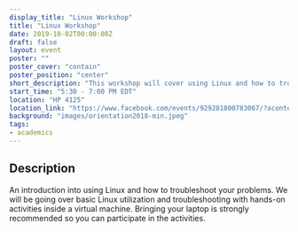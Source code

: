 ```yaml
---
display_title: "Linux Workshop"
title: "Linux Workshop"
date: 2019-10-02T00:00:00Z
draft: false
layout: event
poster: ""
poster_cover: "contain"
poster_position: "center"
short_description: "This workshop will cover using Linux and how to troubleshoot your problems."
start_time: "5:30 - 7:00 PM EDT"
location: "HP 4125"
location_link: "https://www.facebook.com/events/929281800783067/?acontext=%7B%22event_action_history%22%3A[%7B%22surface%22%3A%22page%22%7D]%7D"
background: "images/orientation2018-min.jpeg"
tags:
- academics
---
```


## Description

An introduction into using Linux and how to troubleshoot your problems. We will be going over basic Linux utilization and troubleshooting with hands-on activities inside a virtual machine. Bringing your laptop is strongly recommended so you can participate in the activities.